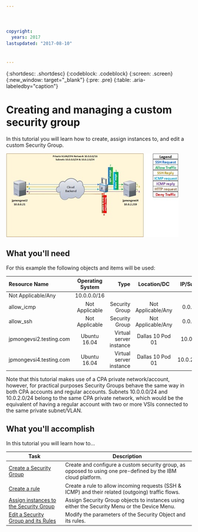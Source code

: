 ```yaml
---



copyright:
  years: 2017
lastupdated: "2017-08-10"


---
```


{:shortdesc: .shortdesc}
{:codeblock: .codeblock}
{:screen: .screen}
{:new_window: target="_blank"}
{:pre: .pre}
{:table: .aria-labeledby="caption"}

# Creating and managing a custom security group
In this tutorial you will learn how to create, assign instances to, and edit a custom Security Group. 

![Custom Security Group](./images/goal.jpg)

## What you'll need
For this example the following objects and items will be used:

| Resource Name  | Operating System | Type | Location/DC | IP/Subnet |
|:------------- |:---------------:| -------------:| :---------------:| ---------------:|
| Not Applicable/Any | 10.0.0.0/16 |
| allow_icmp | Not Applicable  | Security Group | Not Applicable/Any | 0.0.0.0/0 |
| allow_ssh | Not Applicable | Security Group | Not Applicable/Any | 0.0.0.0/0 |
|jpmongevsi2.testing.com | Ubuntu 16.04 | Virtual server instance | Dallas 10 Pod 01 | 10.0.0.21 |	
|jpmongevsi4.testing.com | Ubuntu 16.04 | Virtual server instance |	Dallas 10 Pod 01	| 10.0.2.219 |


Note that this tutorial makes use of a CPA private network/account, however, for practical purposes Security Groups behave the same way in both CPA accounts and regular accounts. Subnets 10.0.0.0/24 and 10.0.2.0/24 belong to the same CPA private network, which would be the equivalent of having a regular account with two or more VSIs connected to the same private subnet/VLAN.


## What you'll accomplish

In this tutorial you will learn how to...

Task  | Description
------------- | -------------
[Create a Security Group](csg_create.html) | Create and configure a custom security group, as opposed to using one pre-defined by the IBM cloud platform. 
[Create a rule](csg_rule.html)  | Create a rule to allow incoming requests (SSH & ICMP) and their related (outgoing) traffic flows. 
[Assign instances to the Security Group](csg_assign_instances.html) | Assign Security Group objects to instances using either the Security Menu or the Device Menu.
[Edit a Security Group and its Rules](csg_edit.html) | Modify the parameters of the Security Object and its rules.
